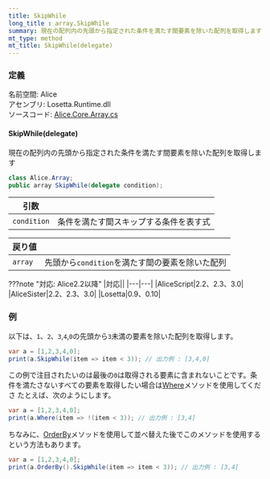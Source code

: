 ```yaml
---
title: SkipWhile
long_title : array.SkipWhile
summary: 現在の配列内の先頭から指定された条件を満たす間要素を除いた配列を取得します
mt_type: method
mt_title: SkipWhile(delegate)
---
```


### 定義
名前空間: Alice<br/>
アセンブリ: Losetta.Runtime.dll<br/>
ソースコード: [Alice.Core.Array.cs](https://github.com/WSOFT-Project/Losetta/blob/master/Losetta.Runtime/Core/Extension/Alice.Core.Array.cs)

#### SkipWhile(delegate)

現在の配列内の先頭から指定された条件を満たす間要素を除いた配列を取得します

```cs title="AliceScript"
class Alice.Array;
public array SkipWhile(delegate condition);
```

|引数| |
|-|-|
|`condition`|条件を満たす間スキップする条件を表す式|

|戻り値| |
|-|-|
|`array`|先頭から`condition`を満たす間の要素を除いた配列|

???note "対応: Alice2.2以降"
    |対応||
    |---|---|
    |AliceScript|2.2、2.3、3.0|
    |AliceSister|2.2、2.3、3.0|
    |Losetta|0.9、0.10|

### 例
以下は、`1`、`2`、`3`,`4`,`0`の先頭から`3`未満の要素を除いた配列を取得します。

```cs title="AliceScript"
var a = [1,2,3,4,0];
print(a.SkipWhile(item => item < 3)); // 出力例 : [3,4,0]
```

この例で注目されたいのは最後の`0`は取得される要素に含まれないことです。条件を満たさないすべての要素を取得したい場合は[Where](./where.md)メソッドを使用してくださ
たとえば、次のようにします。

```cs title="AliceScript"
var a = [1,2,3,4,0];
print(a.Where(item => !(item < 3)); // 出力例 : [3,4]
```

ちなみに、[OrderBy](./orderby.md)メソッドを使用して並べ替えた後でこのメソッドを使用するという方法もあります。

```cs title="AliceScript"
var a = [1,2,3,4,0];
print(a.OrderBy().SkipWhile(item => item < 3)); // 出力例 : [3,4]
```